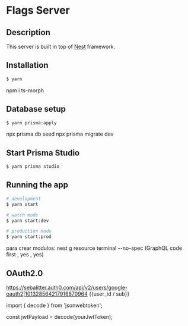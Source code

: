 # Flags Server

## Description

This server is built in top of [Nest](https://github.com/nestjs/nest) framework.

## Installation

```bash
$ yarn
```

npm i ts-morph

## Database setup

```bash
$ yarn prisma:apply
```


npx prisma db seed
npx prisma migrate dev

## Start Prisma Studio

```bash
$ yarn prisma studio
```

## Running the app

```bash
# development
$ yarn start

# watch mode
$ yarn start:dev

# production mode
$ yarn start:prod
```

para crear modulos:
nest g resource terminal --no-spec       (GraphQL code first ,  yes  , yes)


## OAuth2.0
https://sebalitter.auth0.com/api/v2/users/google-oauth2|101328564217916870964  {{user_id / sub}}

import { decode } from 'jsonwebtoken';

const jwtPayload = decode(yourJwtToken);